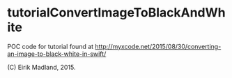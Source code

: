 # tutorialConvertImageToBlackAndWhite

POC code for tutorial found at http://myxcode.net/2015/08/30/converting-an-image-to-black-white-in-swift/

(C) Eirik Madland, 2015.
